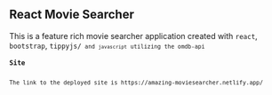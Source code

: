 <h2>React Movie Searcher</h2>
This is a feature rich movie searcher application created with <code>react</code>, <code>bootstrap</code>, <code/>tippyjs/<code> and <code>javascript</code> utilizing the omdb-api
<h3>Site</h3>
The link to the deployed site is https://amazing-moviesearcher.netlify.app/
